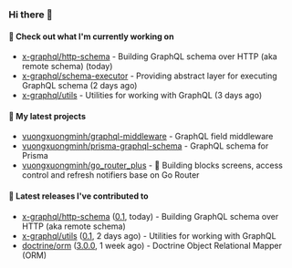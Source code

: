 ### Hi there 👋

#### 👷 Check out what I'm currently working on

- [x-graphql/http-schema](https://github.com/x-graphql/http-schema) - Building GraphQL schema over HTTP (aka remote schema) (today)
- [x-graphql/schema-executor](https://github.com/x-graphql/schema-executor) - Providing abstract layer for executing GraphQL schema (2 days ago)
- [x-graphql/utils](https://github.com/x-graphql/utils) - Utilities for working with GraphQL (3 days ago)

#### 🌱 My latest projects

- [vuongxuongminh/graphql-middleware](https://github.com/vuongxuongminh/graphql-middleware) - GraphQL field middleware
- [vuongxuongminh/prisma-graphql-schema](https://github.com/vuongxuongminh/prisma-graphql-schema) - GraphQL schema for Prisma
- [vuongxuongminh/go_router_plus](https://github.com/vuongxuongminh/go_router_plus) - :office: Building blocks screens, access control and refresh notifiers base on Go Router

#### 🔭 Latest releases I've contributed to

- [x-graphql/http-schema](https://github.com/x-graphql/http-schema) ([0.1](https://github.com/x-graphql/http-schema/releases/tag/0.1), today) - Building GraphQL schema over HTTP (aka remote schema)
- [x-graphql/utils](https://github.com/x-graphql/utils) ([0.1](https://github.com/x-graphql/utils/releases/tag/0.1), 2 days ago) - Utilities for working with GraphQL
- [doctrine/orm](https://github.com/doctrine/orm) ([3.0.0](https://github.com/doctrine/orm/releases/tag/3.0.0), 1 week ago) - Doctrine Object Relational Mapper (ORM)
